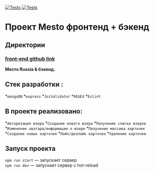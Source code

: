 [![Tests](https://github.com/avetkovskaya/express-mesto-gha/actions/workflows/tests-13-sprint.yml/badge.svg)](https://github.com/avetkovskaya/express-mesto-gha/actions/workflows/tests-13-sprint.yml)
[![Tests](https://github.com/avetkovskaya/express-mesto-gha/actions/workflows/tests-14-sprint.yml/badge.svg)](https://github.com/avetkovskaya/express-mesto-gha/actions/workflows/tests-14-sprint.yml)

# Проект Mesto фронтенд + бэкенд


## Директории
### **[front-end github link](https://github.com/avetkovskaya/express-mesto-gha)**

**Место Russia & бэкенд.**

## **Cтек разработки :**
*`mongoDB`
*`express`
*`JoiValidator`
*`REGEX`
*`Eslint`

## **В проекте реализовано:**
*`Авторизация юзера`
*`Создание нового юзера`
*`Получение списка юзеров`
*`Изменение аватара/информации о юзере`
*`Получение массива карточек`
*`Создание новых карточек`
*`Лайк/дизлайк карточек`
*`Удаление карточки`

## Запуск проекта

`npm run start` — запускает сервер   
`npm run dev` — запускает сервер с hot-reload
